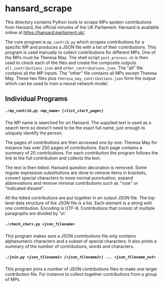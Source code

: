 hansard_scrape
==============

This directory contains Python tools to scrape MPs spoken contributions from Hansard, the official minutes of the UK Parliament. Hansard is available online at https://hansard.parliament.uk/.

The core program is `mp_contrib.py` which scrapes contributions for a specific MP and produces a JSON file with a list of their contributions. This program is used manually to collect contributions for different MPs. One of the MPs must be Theresa May. The shell script `post_process.sh` is then used to check each of the files and create the composite outputs `all_contributions.json` and `other_contributions.json`. The "all" file contains all the MP inputs. The "other" file contains all MPs except Theresa May. These two files plus `theresa_may_contributions.json` form the output which can be used to train a neural network model.


Individual Programs
-------------------

##### `./mp_contrib.py <mp_name> [<list_start_page>]`
The MP name is searched for on Hansard. The supplied text is used as a search term so doesn't need to be the exact full name, just enough to uniquely identify the person.

The pages of contributions are then accessed one by one. Theresa May for instance has over 250 pages of contributions. Each page contains a summary of 20 contributions. For each contribution the program follows the link to the full contribution and collects the text.

The text is then tidied. Hansard question decoration is removed. Some regular expression substitutions are done to remove items in brackets, convert special characters to more normal punctuation, expand abbreviations and remove minimal contributions such as "rose" or "indicated dissent".

All the tidied contributions are put together in an output JSON file. The top level data structure of the JSON file is a list. Each element is a string with one contribution. Encoding is UTF-8. Contributions that consist of multiple paragraphs are divided by '\n'. 

##### `./check_chars.py <json_filename>`
This program makes sure a JSON contributions file only contains alphanumeric characters and a subset of special characters. It also prints a summary of the number of contributions, words and characters.

##### `./join.py <json_filename1> [<json_filename2>] ... <json_filename_out>`
This program joins a number of JSON contributions files to make one larger contribution file. For instance to collect together contributions from a group of MPs.
